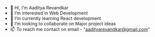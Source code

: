 - 👋 Hi, I’m Aaditya Revandkar
- 👀 I’m interested in Web Development
- 🌱 I’m currently learning React development
- 💞️ I’m looking to collaborate on Major project ideas
- 📫 To reach me contact on email - "aadityarevandkar@gmail.com"

<!---
Prince140903/Prince140903 is a ✨ special ✨ repository because its `README.md` (this file) appears on your GitHub profile.
You can click the Preview link to take a look at your changes.
--->
